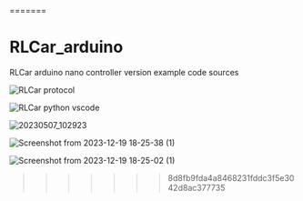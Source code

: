 =======
# RLCar_arduino
RLCar arduino nano controller version example code sources

![RLCar protocol](https://github.com/RLmodel/RLCar_examples/assets/32663016/cd48e448-543a-4fa1-9cb9-6dc534248f62)

![RLCar python vscode](https://github.com/RLmodel/RLCar_examples/assets/32663016/c4755f75-ee9e-49e3-a644-b3255497b7d9)

![20230507_102923](https://github.com/RLmodel/RLCar_examples/assets/32663016/6c58d00c-3b32-47a8-96cd-43b2b0dcf592)

![Screenshot from 2023-12-19 18-25-38 (1)](https://github.com/RLmodel/RLCar_examples/assets/32663016/9b055f1f-4d0f-4ff6-a4be-e9a91b61590b)

![Screenshot from 2023-12-19 18-25-02 (1)](https://github.com/RLmodel/RLCar_examples/assets/32663016/1596c454-72bd-4acf-ba3f-b578542d5fde)
>>>>>>> 8d8fb9fda4a8468231fddc3f5e3042d8ac377735
